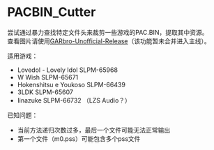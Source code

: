 # PACBIN_Cutter
尝试通过暴力查找特定文件头来裁剪一些游戏的PAC.BIN，提取其中资源。  
查看图片请使用[GARbro-Unofficial-Release](https://github.com/Manicsteiner/GARbro/releases/tag/GARbro-Mod-1.0.1.5B1)（该功能暂未合并进入主线）。

适用游戏：
 - Lovedol - Lovely Idol SLPM-65968
 - W Wish SLPM-65671
 - Hokenshitsu e Youkoso SLPM-66439
 - 3LDK SLPM-65607
 - Iinazuke SLPM-66732 （LZS Audio？）

已知问题：
 - 当前方法递归次数过多，最后一个文件可能无法正常输出
 - 第一个文件（m0.pss）可能包含多个pss文件